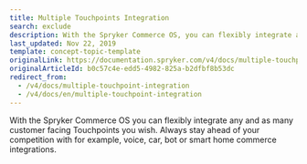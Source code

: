 ```yaml
---
title: Multiple Touchpoints Integration
search: exclude
description: With the Spryker Commerce OS, you can flexibly integrate any and as many customer-facing touchpoints as you wish.
last_updated: Nov 22, 2019
template: concept-topic-template
originalLink: https://documentation.spryker.com/v4/docs/multiple-touchpoint-integration
originalArticleId: b0c57c4e-edd5-4982-825a-b2dfbf8b53dc
redirect_from:
  - /v4/docs/multiple-touchpoint-integration
  - /v4/docs/en/multiple-touchpoint-integration
---
```


With the Spryker Commerce OS you can flexibly integrate any and as many customer facing Touchpoints you wish. Always stay ahead of your competition with for example, voice, car, bot or smart home commerce integrations.
